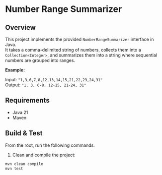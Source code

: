 # Number Range Summarizer

## Overview
This project implements the provided `NumberRangeSummarizer` interface in Java.  
It takes a comma-delimited string of numbers, collects them into a `Collection<Integer>`, and summarizes them into a string where sequential numbers are grouped into ranges.

**Example:**

Input: `"1,3,6,7,8,12,13,14,15,21,22,23,24,31"`  
Output: `"1, 3, 6-8, 12-15, 21-24, 31"`

## Requirements
- Java 21
- Maven

## Build & Test
From the root, run the following commands.

1. Clean and compile the project:

```bash
mvn clean compile
mvn test
```


